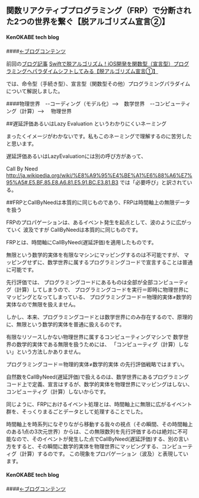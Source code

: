 ## 関数リアクティブプログラミング（FRP）で分断された2つの世界を繋ぐ【脱アルゴリズム宣言②】

#### KenOKABE tech blog
####[←ブログコンテンツ](http://kenokabe.github.io/contents/entries/entry0/entry.html)


前回の[ブログ記事](http://kenokabe.github.io/contents/entries/entry20140611/entry.html)
[Swiftで脱アルゴリズム！iOS開発を関数型（宣言型）プログラミングへパラダイムシフトしてみる【脱アルゴリズム宣言①】](http://qiita.com/kenokabe/items/41189c45001321c9e283)

では、命令型（手続き型）、宣言型（関数型その他）プログラミングパラダイムについて解説しました。

####物理世界　--コーディング（モデル化）-->　数学世界　--コンピューティング（計算）--> 　物理世界


##遅延評価あるいはLazy Evaluation というわかりにくいネーミング

まったくイメージがわかないです。私もこのネーミングで理解するのに苦労したと思います。

遅延評価あるいはLazyEvaluationには別の呼び方があって、

Call By Need　 http://ja.wikipedia.org/wiki/%E8%A9%95%E4%BE%A1%E6%88%A6%E7%95%A5#.E5.BF.85.E8.A6.81.E5.91.BC.E3.81.B3
では「必要呼び」と訳されている。


##FRPとCallByNeedは本質的に同じものであり、FRPは時間軸上の無限データを扱う

FRPのプロパゲーションは、あるイベント発生を起点として、波のように広がっていく
波及ですが
CallByNeedは本質的に同じものです。

FRPとは、時間軸にCallByNeed(遅延評価)を適用したものです。



無限という数学的実体を有限なマシンにマッピングするのは不可能ですが、
マッピングせずに、数学世界に属するプログラミングコードで宣言することは普通に可能です。


先行評価では、
プログラミングコードにあるものは全部が全部コンピューティグ（計算）してしまうので、
プログラミングコードを実行＝即時に物理世界にマッピングとなってしまっている、
プログラミングコード＝物理的実体≠数学的実体なので無限を扱えません。

しかし、本来、プログラミングコードとは数学世界にのみ存在するので、原理的に、無限という数学的実体を普通に扱えるのです。


有限なリソースしかない物理世界に属するコンピューティングマシンで
数学世界の数学的実体である無限を扱うためには、
「コンピューティグ（計算）しない」という方法しかありません。

プログラミングコード＝物理的実体≠数学的実体 の先行評価戦略ではまずい。

自然数をCallByNeed(遅延評価)で扱えるのは、数学世界にあるプログラミングコード上で定義、宣言はするが、数学的実体を物理世界にマッピングはしない、コンピューティグ（計算）しないからです。

同じように、FRPにおけるイベント処理とは、時間軸上に無限に広がるイベント群を、そっくりまるごとデータとして処理することでした。

時間軸上を時系列になぞりながら移動する我々の視点（その瞬間、その時間軸上のある1点の3次元世界）からは、この無限数列を先行評価するのは絶対に不可能なので、そのイベントが発生した点でCallByNeed(遅延評価)する、別の言い方をすると、その瞬間に数学的実体を物理世界にマッピングする、コンピューティグ（計算）するのです。
この現象をプロパゲーション（波及）と表現しています。




#### KenOKABE tech blog
####[←ブログコンテンツ](http://kenokabe.github.io/contents/entries/entry0/entry.html)
